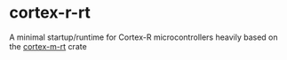 # cortex-r-rt

A minimal startup/runtime for Cortex-R microcontrollers heavily based on the [cortex-m-rt](https://github.com/rust-embedded/cortex-m-rt) crate
